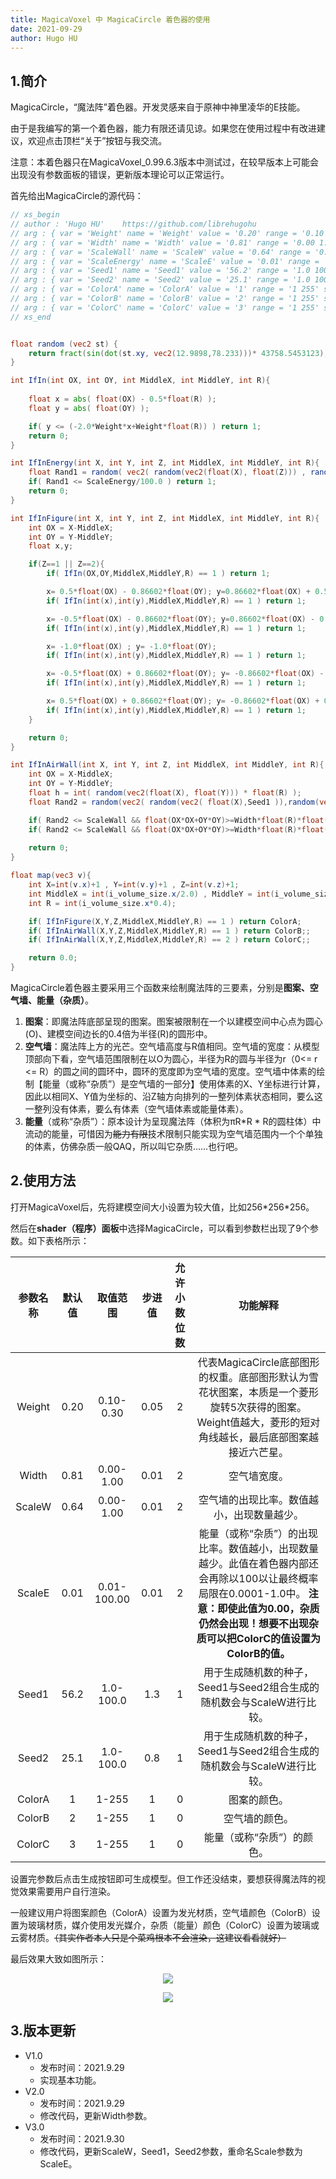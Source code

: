 ```yaml
---
title: MagicaVoxel 中 MagicaCircle 着色器的使用
date: 2021-09-29
author: Hugo HU
---
```


## 1.简介

MagicaCircle，“魔法阵”着色器。开发灵感来自于原神中神里凌华的E技能。

由于是我编写的第一个着色器，能力有限还请见谅。如果您在使用过程中有改进建议，欢迎点击顶栏“关于”按钮与我交流。

注意：本着色器只在MagicaVoxel_0.99.6.3版本中测试过，在较早版本上可能会出现没有参数面板的错误，更新版本理论可以正常运行。

首先给出MagicaCircle的源代码：

```glsl
// xs_begin
// author : 'Hugo HU'    https://github.com/librehugohu
// arg : { var = 'Weight' name = 'Weight' value = '0.20' range = '0.10 0.30' step = '0.05' precision = '2' }
// arg : { var = 'Width' name = 'Width' value = '0.81' range = '0.00 1.00' step = '0.01' precision = '2' }
// arg : { var = 'ScaleWall' name = 'ScaleW' value = '0.64' range = '0.00 1.00' step = '0.01' precision = '2' }
// arg : { var = 'ScaleEnergy' name = 'ScaleE' value = '0.01' range = '0.01 100.00' step = '0.01' precision = '2' }
// arg : { var = 'Seed1' name = 'Seed1' value = '56.2' range = '1.0 100.0' step = '1.3' precision = '1' }
// arg : { var = 'Seed2' name = 'Seed2' value = '25.1' range = '1.0 100.0' step = '0.8' precision = '1' }
// arg : { var = 'ColorA' name = 'ColorA' value = '1' range = '1 255' step = '1' precision = '0' }
// arg : { var = 'ColorB' name = 'ColorB' value = '2' range = '1 255' step = '1' precision = '0' }
// arg : { var = 'ColorC' name = 'ColorC' value = '3' range = '1 255' step = '1' precision = '0' }
// xs_end


float random (vec2 st) {
    return fract(sin(dot(st.xy, vec2(12.9898,78.233)))* 43758.5453123);
}

int IfIn(int OX, int OY, int MiddleX, int MiddleY, int R){
    
    float x = abs( float(OX) - 0.5*float(R) );
    float y = abs( float(OY) );

    if( y <= (-2.0*Weight*x+Weight*float(R)) ) return 1;
    return 0;
}

int IfInEnergy(int X, int Y, int Z, int MiddleX, int MiddleY, int R){
    float Rand1 = random( vec2( random(vec2(float(X), float(Z))) , random(vec2(float(Y), float(Z))) ) );
    if( Rand1 <= ScaleEnergy/100.0 ) return 1;
    return 0;
}

int IfInFigure(int X, int Y, int Z, int MiddleX, int MiddleY, int R){
    int OX = X-MiddleX;
    int OY = Y-MiddleY;
    float x,y;

    if(Z==1 || Z==2){
        if( IfIn(OX,OY,MiddleX,MiddleY,R) == 1 ) return 1;

        x= 0.5*float(OX) - 0.86602*float(OY); y=0.86602*float(OX) + 0.5*float(OY); 
        if( IfIn(int(x),int(y),MiddleX,MiddleY,R) == 1 ) return 1;

        x= -0.5*float(OX) - 0.86602*float(OY); y=0.86602*float(OX) - 0.5*float(OY); 
        if( IfIn(int(x),int(y),MiddleX,MiddleY,R) == 1 ) return 1;

        x= -1.0*float(OX) ; y= -1.0*float(OY); 
        if( IfIn(int(x),int(y),MiddleX,MiddleY,R) == 1 ) return 1;

        x= -0.5*float(OX) + 0.86602*float(OY); y= -0.86602*float(OX) - 0.5*float(OY); 
        if( IfIn(int(x),int(y),MiddleX,MiddleY,R) == 1 ) return 1;

        x= 0.5*float(OX) + 0.86602*float(OY); y= -0.86602*float(OX) + 0.5*float(OY); 
        if( IfIn(int(x),int(y),MiddleX,MiddleY,R) == 1 ) return 1;
    }

    return 0;
}

int IfInAirWall(int X, int Y, int Z, int MiddleX, int MiddleY, int R){
    int OX = X-MiddleX;
    int OY = Y-MiddleY;
    float h = int( random(vec2(float(X), float(Y))) * float(R) );
    float Rand2 = random(vec2( random(vec2( float(X),Seed1 )),random(vec2( float(Y),Seed2 )) ));

    if( Rand2 <= ScaleWall && float(OX*OX+OY*OY)>=Width*float(R)*float(R) && (OX*OX+OY*OY)<=R*R && Z<=h && IfInEnergy(X,Y,Z,MiddleX,MiddleY,R) == 1 ) return 2;
    if( Rand2 <= ScaleWall && float(OX*OX+OY*OY)>=Width*float(R)*float(R) && (OX*OX+OY*OY)<=R*R && Z<=h ) return 1;
     
    return 0;
}

float map(vec3 v){
    int X=int(v.x)+1 , Y=int(v.y)+1 , Z=int(v.z)+1;
    int MiddleX = int(i_volume_size.x/2.0) , MiddleY = int(i_volume_size.y/2.0);
    int R = int(i_volume_size.x*0.4);

    if( IfInFigure(X,Y,Z,MiddleX,MiddleY,R) == 1 ) return ColorA;
    if( IfInAirWall(X,Y,Z,MiddleX,MiddleY,R) == 1 ) return ColorB;;
    if( IfInAirWall(X,Y,Z,MiddleX,MiddleY,R) == 2 ) return ColorC;;

    return 0.0;
}
```

MagicaCircle着色器主要采用三个函数来绘制魔法阵的三要素，分别是**图案、空气墙、能量（杂质）**。

1. **图案**：即魔法阵底部呈现的图案。图案被限制在一个以建模空间中心点为圆心(O)、建模空间边长的0.4倍为半径(R)的圆形中。
2. **空气墙**：魔法阵上方的光芒。空气墙高度与R值相同。空气墙的宽度：从模型顶部向下看，空气墙范围限制在以O为圆心，半径为R的圆与半径为r（0<= r <= R）的圆之间的圆环中，圆环的宽度即为空气墙的宽度。空气墙中体素的绘制【能量（或称“杂质”）是空气墙的一部分】使用体素的X、Y坐标进行计算，因此以相同X、Y值为坐标的、沿Z轴方向排列的一整列体素状态相同，要么这一整列没有体素，要么有体素（空气墙体素或能量体素）。
3. **能量**（或称“杂质”）：原本设计为呈现魔法阵（体积为πR\*R \* R的圆柱体）中流动的能量，可惜因为~~能力有限~~技术限制只能实现为空气墙范围内一个个单独的体素，仿佛杂质一般QAQ，所以叫它杂质……也行吧。

## 2.使用方法

打开MagicaVoxel后，先将建模空间大小设置为较大值，比如256\*256\*256。

然后在**shader（程序）面板**中选择MagicaCircle，可以看到参数栏出现了9个参数。如下表格所示：

| 参数名称 | 默认值 |  取值范围   | 步进值 | 允许小数位数 |功能解释|
| :------: | :----: | :---------: | :----: | :----------: | :---------: |
|  Weight  |  0.20  |  0.10-0.30  |  0.05  |2|代表MagicaCircle底部图形的权重。底部图形默认为雪花状图案，本质是一个菱形旋转5次获得的图案。Weight值越大，菱形的短对角线越长，最后底部图案越接近六芒星。|
|  Width   |  0.81  |  0.00-1.00  |  0.01  |2|空气墙宽度。|
|  ScaleW  |  0.64  |  0.00-1.00  |  0.01  |2|空气墙的出现比率。数值越小，出现数量越少。|
|  ScaleE  |  0.01  | 0.01-100.00 |  0.01  |2| 能量（或称“杂质”）的出现比率。数值越小，出现数量越少。此值在着色器内部还会再除以100以让最终概率局限在0.0001-1.0中。 **注意：即使此值为0.00，杂质仍然会出现！想要不出现杂质可以把ColorC的值设置为ColorB的值。** |
|  Seed1   |  56.2  |  1.0-100.0  |  1.3   |      1       |用于生成随机数的种子，Seed1与Seed2组合生成的随机数会与ScaleW进行比较。|
|  Seed2   |  25.1  |  1.0-100.0  |  0.8   |      1       |用于生成随机数的种子，Seed1与Seed2组合生成的随机数会与ScaleW进行比较。|
|  ColorA  |   1    |    1-255    |   1    |      0       |图案的颜色。|
|  ColorB  |   2    |    1-255    |   1    |      0       |空气墙的颜色。|
|  ColorC  |   3    |    1-255    |   1    |      0       |能量（或称“杂质”）的颜色。|

设置完参数后点击生成按钮即可生成模型。但工作还没结束，要想获得魔法阵的视觉效果需要用户自行渲染。

一般建议用户将图案颜色（ColorA）设置为发光材质，空气墙颜色（ColorB）设置为玻璃材质，媒介使用发光媒介，杂质（能量）颜色（ColorC）设置为玻璃或云雾材质。~~（其实作者本人只是个菜鸡根本不会渲染，这建议看看就好）~~

最后效果大致如图所示：


<div align="center">

![](./MagicaCircle1.jpg)

![](./MagicaCircle2.jpg)

</div>

## 3.版本更新

* V1.0
    * 发布时间：2021.9.29
    * 实现基本功能。
* V2.0
    * 发布时间：2021.9.29
    * 修改代码，更新Width参数。
* V3.0
    * 发布时间：2021.9.30
    * 修改代码，更新ScaleW，Seed1，Seed2参数，重命名Scale参数为ScaleE。

